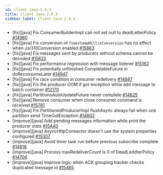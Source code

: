 ```yaml
---
id: client-java-2.9.3
title: Client Java 2.9.3
sidebar_label: Client Java 2.9.3
---
```


- [fix][java] Fix ConsumerBuilderImpl can not set null to deadLetterPolicy [#14980](https://github.com/apache/pulsar/pull/14980)
- [fix][java] Fix conversion of `TimestampMillisConversion` has no effect when Jsr310Conversion enabled [#15863](https://github.com/apache/pulsar/pull/15863)
- [fix][java] Fix messages sent by producers without schema cannot be decoded [#15622](https://github.com/apache/pulsar/pull/15622)
- [fix][java] Fix performance regression with message listener [#15162](https://github.com/apache/pulsar/pull/15162)
- [fix][java] Fix potentially unfinished CompletableFuture in doReconsumeLater [#14947](https://github.com/apache/pulsar/pull/14947)
- [fix][java] Fix race condition in consumer redelivery [#14687](https://github.com/apache/pulsar/pull/14687)
- [fix][java] Fix the producer OOM if got exception while add message to batch container [#12170](https://github.com/apache/pulsar/pull/12170)
- [fix][java] PartitionsAutoUpdateFuture never complete [#14625](https://github.com/apache/pulsar/pull/14625)
- [fix][java] Remove consumer when close consumer command is received [#15761](https://github.com/apache/pulsar/pull/15761)
- [fix][java] Fix PartitionedProducerImpl flushAsync always fail when one partition send TimeOutException [#14602](https://github.com/apache/pulsar/pull/14602)
- [improve][java] Add pending messages information while print the producer stats [#15440](https://github.com/apache/pulsar/pull/15440)
- [improve][java] AsyncHttpConnector doesn't use the system properties configured [#15307](https://github.com/apache/pulsar/pull/15307)
- [improve][java] Avoid timer task run before previous subscribe complete [#14818](https://github.com/apache/pulsar/pull/14818)
- [improve][java] Process maxRedeliverCount is 0 of DeadLeddterPolicy [#14706](https://github.com/apache/pulsar/pull/14706)
- [improve][java] Improve logic when ACK grouping tracker checks duplicated message id [#15465](https://github.com/apache/pulsar/pull/15465)